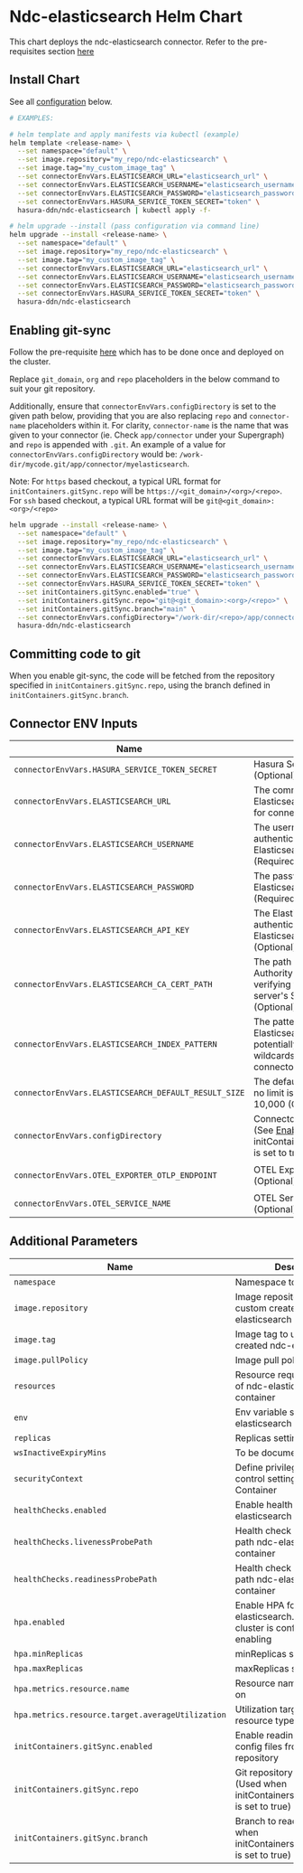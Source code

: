 # Ndc-elasticsearch Helm Chart

This chart deploys the ndc-elasticsearch connector. Refer to the pre-requisites section [here](../../README.md#get-started)

## Install Chart

See all [configuration](#parameters) below.

```bash
# EXAMPLES:

# helm template and apply manifests via kubectl (example)
helm template <release-name> \
  --set namespace="default" \
  --set image.repository="my_repo/ndc-elasticsearch" \
  --set image.tag="my_custom_image_tag" \
  --set connectorEnvVars.ELASTICSEARCH_URL="elasticsearch_url" \
  --set connectorEnvVars.ELASTICSEARCH_USERNAME="elasticsearch_username" \
  --set connectorEnvVars.ELASTICSEARCH_PASSWORD="elasticsearch_password" \
  --set connectorEnvVars.HASURA_SERVICE_TOKEN_SECRET="token" \
  hasura-ddn/ndc-elasticsearch | kubectl apply -f-

# helm upgrade --install (pass configuration via command line)
helm upgrade --install <release-name> \
  --set namespace="default" \
  --set image.repository="my_repo/ndc-elasticsearch" \
  --set image.tag="my_custom_image_tag" \
  --set connectorEnvVars.ELASTICSEARCH_URL="elasticsearch_url" \
  --set connectorEnvVars.ELASTICSEARCH_USERNAME="elasticsearch_username" \
  --set connectorEnvVars.ELASTICSEARCH_PASSWORD="elasticsearch_password" \
  --set connectorEnvVars.HASURA_SERVICE_TOKEN_SECRET="token" \
  hasura-ddn/ndc-elasticsearch
```

## Enabling git-sync

Follow the pre-requisite [here](../../README.md#using-git-for-metadata-files) which has to be done once and deployed on the cluster.

Replace `git_domain`, `org` and `repo` placeholders in the below command to suit your git repository.

Additionally, ensure that `connectorEnvVars.configDirectory` is set to the given path below, providing that you are also replacing `repo` and `connector-name` placeholders within it.  For clarity, `connector-name` is the name that was given to your connector (ie. Check `app/connector` under your Supergraph) and `repo` is appended with `.git`.  An example of a value for `connectorEnvVars.configDirectory` would be: `/work-dir/mycode.git/app/connector/myelasticsearch`.

Note: For `https` based checkout, a typical URL format for `initContainers.gitSync.repo` will be `https://<git_domain>/<org>/<repo>`.  For `ssh` based checkout, a typical URL format will be `git@<git_domain>:<org>/<repo>`

```bash
helm upgrade --install <release-name> \
  --set namespace="default" \
  --set image.repository="my_repo/ndc-elasticsearch" \
  --set image.tag="my_custom_image_tag" \
  --set connectorEnvVars.ELASTICSEARCH_URL="elasticsearch_url" \
  --set connectorEnvVars.ELASTICSEARCH_USERNAME="elasticsearch_username" \
  --set connectorEnvVars.ELASTICSEARCH_PASSWORD="elasticsearch_password" \
  --set connectorEnvVars.HASURA_SERVICE_TOKEN_SECRET="token" \
  --set initContainers.gitSync.enabled="true" \
  --set initContainers.gitSync.repo="git@<git_domain>:<org>/<repo>" \
  --set initContainers.gitSync.branch="main" \
  --set connectorEnvVars.configDirectory="/work-dir/<repo>/app/connector/<connector-name>" \
  hasura-ddn/ndc-elasticsearch
```

## Committing code to git

When you enable git-sync, the code will be fetched from the repository specified in `initContainers.gitSync.repo`, using the branch defined in `initContainers.gitSync.branch`.

## Connector ENV Inputs

| Name                                              | Description                                                                                                | Value                           |
| ------------------------------------------------- | ---------------------------------------------------------------------------------------------------------- | ------------------------------- |
| `connectorEnvVars.HASURA_SERVICE_TOKEN_SECRET`    | Hasura Service Token Secret (Optional)                                                                     | `""`                            |
| `connectorEnvVars.ELASTICSEARCH_URL`    | The comma-separated list of Elasticsearch host addresses for connection (Required)                                                                     | `""`                            |
| `connectorEnvVars.ELASTICSEARCH_USERNAME`               | The username for authenticating to the Elasticsearch cluster (Required)                                                                            | `""`                            |
| `connectorEnvVars.ELASTICSEARCH_PASSWORD`               | The password for the Elasticsearch user account (Required)                                                                            | `""`                            |
| `connectorEnvVars.ELASTICSEARCH_API_KEY`               | The Elasticsearch API key for authenticating to the Elasticsearch cluster (Optional)                                                                            | `""`                            |
| `connectorEnvVars.ELASTICSEARCH_CA_CERT_PATH`               | The path to the Certificate Authority (CA) certificate for verifying the Elasticsearch server's SSL certificate (Optional)                                                                            | `""`                            |
| `connectorEnvVars.ELASTICSEARCH_INDEX_PATTERN`               | The pattern for matching Elasticsearch indices, potentially including wildcards, used by the connector (Optional)                                                                            | `""`                            |
| `connectorEnvVars.ELASTICSEARCH_DEFAULT_RESULT_SIZE`               | The default query size when no limit is applied. Defaults to 10,000 (Optional)                                                                            | `""`                            |
| `connectorEnvVars.configDirectory`                | Connector config directory (See [Enabling git-sync](README.md#enabling-git-sync) when initContainers.gitSync.enabled is set to true) (Optional) | `""`                   |
| `connectorEnvVars.OTEL_EXPORTER_OTLP_ENDPOINT`    | OTEL Exporter OTLP Endpoint (Optional)                                                                     | `"http://dp-otel-collector:4317"`                   |
| `connectorEnvVars.OTEL_SERVICE_NAME`              | OTEL Service Name (Optional)                                                                               | `ndc-elasticsearch`                  |

## Additional Parameters

| Name                                              | Description                                                                                                | Value                           |
| ------------------------------------------------- | ---------------------------------------------------------------------------------------------------------- | ------------------------------- |
| `namespace`                                       | Namespace to deploy to                                                                                     | `"default"`                     |
| `image.repository`                                | Image repository containing custom created ndc-elasticsearch                                                    | `""`                            |
| `image.tag`                                       | Image tag to use for custom created ndc-elasticsearch                                                           | `""`                            |
| `image.pullPolicy`                                | Image pull policy                                                                                          | `Always`                        |
| `resources`                                       | Resource requests and limits of ndc-elasticsearch container                                                     | `{}`                            |
| `env`                                             | Env variable section for ndc-elasticsearch                                                                      | `[]`                            |
| `replicas`                                        | Replicas setting for pod                                                                                   | `1`                             |
| `wsInactiveExpiryMins`                            | To be documented                                                                                           | `1`                             |
| `securityContext`                                 | Define privilege and access control settings for a Pod or Container                                        | `{}`                            |
| `healthChecks.enabled`                            | Enable health check for ndc-elasticsearch container                                                             | `false`                         |
| `healthChecks.livenessProbePath`                  | Health check liveness Probe path ndc-elasticsearch container                                                    | `"/healthz"`                    |
| `healthChecks.readinessProbePath`                 | Health check readiness Probe path ndc-elasticsearch container                                                   | `"/healthz"`                    |
| `hpa.enabled`                                     | Enable HPA for ndc-elasticsearch.  Ensure metrics cluster is configured when enabling                           | `false`                         |
| `hpa.minReplicas`                                 | minReplicas setting for HPA                                                                                | `2`                             |
| `hpa.maxReplicas`                                 | maxReplicas setting for HPA                                                                                | `4`                             |
| `hpa.metrics.resource.name`                       | Resource name to autoscale on                                                                              | ``                              |
| `hpa.metrics.resource.target.averageUtilization`  | Utilization target on specific resource type                                                               | ``                              |
| `initContainers.gitSync.enabled`                  | Enable reading connector config files from a git repository                                                | `false`                             |
| `initContainers.gitSync.repo`                     | Git repository to read from (Used when initContainers.gitSync.enabled is set to true)                      | `git@github.com:<org>/<repo>`       |
| `initContainers.gitSync.branch`                   | Branch to read from (Used when initContainers.gitSync.enabled is set to true)                              | `main`                              |